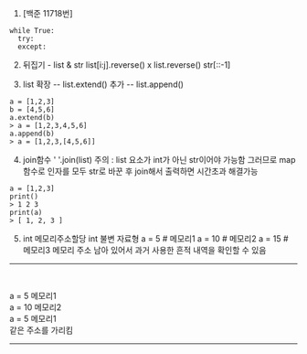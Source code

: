 1. [백준 11718번]
```(python)
while True:
  try:
  except:
```

2. 뒤집기 - list & str
list[i:j].reverse()  x
list.reverse()
str[::-1]

3. list
확장  --  list.extend()
추가  --  list.append()
```(python)
a = [1,2,3]
b = [4,5,6]
a.extend(b)
> a = [1,2,3,4,5,6]
a.append(b)
> a = [1,2,3,[4,5,6]]
```

4. join함수
' '.join(list)
주의 : list 요소가 int가 아닌 str이어야 가능함
그러므로 map함수로 인자를 모두 str로 바꾼 후 join해서 출력하면 시간초과 해결가능

```(python)
a = [1,2,3]
print()
> 1 2 3
print(a)
> [ 1, 2, 3 ]
```


5. int 메모리주소할당
int 불변 자료형
a = 5 # 메모리1
a = 10 # 메모리2
a = 15 # 메모리3
메모리 주소 남아 있어서 과거 사용한 흔적 내역을 확인할 수 있음
---



<br>



a = 5  메모리1      
a = 10 메모리2      
a = 5  메모리1     
같은 주소를 가리킴 

---

